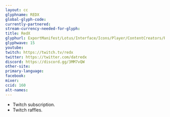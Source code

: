 ```yaml
---
layout: cc
glyphname: REDX
global-glyph-code:
currently-partnered:
stream-currency-needed-for-glyph:
title: RedX
glyphurl: ExportManifest/Lotus/Interface/Icons/Player/ContentCreators/RedX.png
glyphwave: 15
youtube:
twitch: https://twitch.tv/redx
twitter: https://twitter.com/datredx
discord: https://discord.gg/3MM7vQW
other-site:
primary-language:
facebook:
mixer:
ccid: 160
alt-names:
---
```

* Twitch subscription.
* Twitch raffles.
